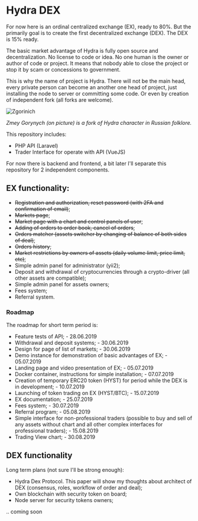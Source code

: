 # Hydra DEX

For now here is an ordinal centralized exchange (EX), ready to 80%. But the primarily goal is to create
the first decentralized exchange (DEX). The DEX is 15% ready.

The basic market advantage of Hydra is fully open source and decentralization. No license
to code or idea. No one human is the owner or author of code or project. It means that nobody able
to close the project or stop it by scam or concessions to government. 

This is why the name of project is Hydra. There will not be the main head, every private person can become
an another one head of project, just installing the node to server or committing some code. Or even by
creation of independent fork (all forks are welcome). 

![Zgorinich](https://user-images.githubusercontent.com/8104605/60265924-9bccb280-98ef-11e9-84b6-f5fe39cc2ff7.jpg)

_Zmey Gorynych (on picture) is a fork of Hydra character in Russian folklore._ 

This repository includes:

 * PHP API (Laravel)
 * Trader Interface for operate with API (VueJS)
 
For now there is backend and frontend, a bit later I'll separate this repository for 2 independent components.
 
## EX functionality:

 * ~~Registration and authorization, reset password (with 2FA and confirmation of email)~~;
 * ~~Markets page~~;
 * ~~Market page with a chart and control panels of user~~;
 * ~~Adding of orders to order book, cancel of orders~~;
 * ~~Orders matcher (assets switcher by changing of balance of both sides of deal)~~;
 * ~~Orders history~~;
 * ~~Market restrictions by owners of assets (daily volume limit, price limit, etc)~~;
 * Simple admin panel for administrator (yii2);
 * Deposit and withdrawal of cryptocurrencies through a crypto-driver (all other assets are compatible);
 * Simple admin panel for assets owners;
 * Fees system;
 * Referral system.
 
### Roadmap 

The roadmap for short term period is:
 
 * Feature tests of API; - 28.06.2019
 * Withdrawal and deposit systems; - 30.06.2019
 * Design for page of list of markets; - 30.06.2019
 * Demo instance for demonstration of basic advantages of EX; - 05.07.2019
 * Landing page and video presentation of EX; - 05.07.2019
 * Docker container, instructions for simple installation; - 07.07.2019
 * Creation of temporary ERC20 token (HYST) for period while the DEX is in development; - 10.07.2019 
 * Launching of token trading on EX (HYST/BTC); - 15.07.2019
 * EX documentation; - 25.07.2019
 * Fees system; - 30.07.2019
 * Referral program; - 05.08.2019
 * Simple interface for non-professional traders (possible to buy and sell of any assets without
 chart and all other complex interfaces for professional traders); - 15.08.2019
 * Trading View chart; - 30.08.2019
 
## DEX functionality

Long term plans (not sure I'll be strong enough):

 * Hydra Dex Protocol. This paper will show my thoughts about architect of DEX (consensus, roles, workflow of order and deal);
 * Own blockchain with security token on board;
 * Node server for security tokens owners;
 
 .. coming soon


